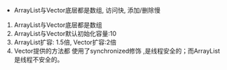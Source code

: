 - ArrayList与Vector底层都是数组, 访问快, 添加/删除慢


1. ArrayList与Vector底层都是数组
2. ArrayList与Vector默认初始化容量:10
3. ArrayList扩容: 1.5倍,   Vector扩容:2倍
4. Vector提供的方法都 使用了synchronized修饰 ,是线程安全的；而ArrayList是线程不安全的。